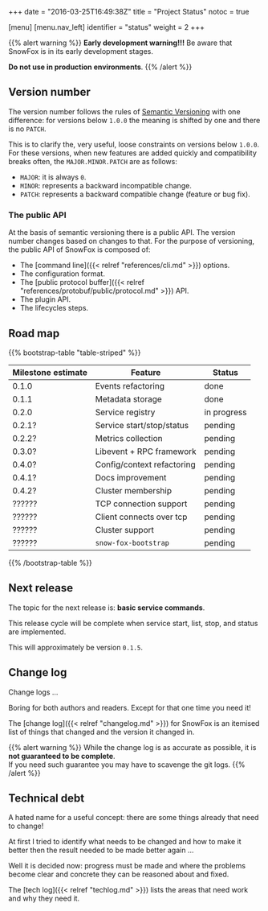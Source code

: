 +++
date = "2016-03-25T16:49:38Z"
title = "Project Status"
notoc = true

[menu]
  [menu.nav_left]
    identifier = "status"
    weight = 2
+++

{{% alert warning %}}
  **Early development warning!!!**
  Be aware that SnowFox is in its early development stages.

  **Do not use in production environments**.
{{% /alert %}}


Version number
--------------
The version number follows the rules of [Semantic Versioning](http://semver.org/)
with one difference: for versions below `1.0.0` the meaning is shifted by one and
there is no `PATCH`.

This is to clarify the, very useful, loose constraints on versions below `1.0.0`.
For these versions, when new features are added quickly and compatibility
breaks often, the `MAJOR.MINOR.PATCH` are as follows:

  * `MAJOR`: it is always `0`.
  * `MINOR`: represents a backward incompatible change.
  * `PATCH`: represents a backward compatible change (feature or bug fix).

### The public API
At the basis of semantic versioning there is a public API.
The version number changes based on changes to that.
For the purpose of versioning, the public API of SnowFox is composed of:

  * The [command line]({{< relref "references/cli.md" >}}) options.
  * The configuration format.
  * The [public protocol buffer]({{< relref "references/protobuf/public/protocol.md" >}}) API.
  * The plugin API.
  * The lifecycles steps.


Road map
--------

{{% bootstrap-table "table-striped" %}}

| Milestone estimate | Feature                    | Status      |
| ------------------ | -------------------------- | ----------- |
| 0.1.0              | Events refactoring         | done        |
| 0.1.1              | Metadata storage           | done        |
| 0.2.0              | Service registry           | in progress |
| 0.2.1?             | Service start/stop/status  | pending     |
| 0.2.2?             | Metrics collection         | pending     |
| 0.3.0?             | Libevent + RPC framework   | pending     |
| 0.4.0?             | Config/context refactoring | pending     |
| 0.4.1?             | Docs improvement           | pending     |
| 0.4.2?             | Cluster membership         | pending     |
| ??????             | TCP connection support     | pending     |
| ??????             | Client connects over tcp   | pending     |
| ??????             | Cluster support            | pending     |
| ??????             | `snow-fox-bootstrap`       | pending     |

{{% /bootstrap-table %}}

Next release
------------
The topic for the next release is: <b>basic service commands</b>.

This release cycle will be complete when service start, list,
stop, and status are implemented.

This will approximately be version `0.1.5`.

Change log
----------
Change logs ...

Boring for both authors and readers.
Except for that one time you need it!

The [change log]({{< relref "changelog.md" >}}) for SnowFox is an
itemised list of things that changed and the version it changed in.

{{% alert warning %}}
While the change log is as accurate as possible, it is
**not guaranteed to be complete**.  
If you need such guarantee you may have to scavenge the git logs.
{{% /alert %}}

Technical debt
--------------
A hated name for a useful concept: there are some things already that
need to change!

At first I tried to identify what needs to be changed and how to make it
better then the result needed to be made better again ...

Well it is decided now: progress must be made and where the problems
become clear and concrete they can be reasoned about and fixed.

The [tech log]({{< relref "techlog.md" >}}) lists the areas that
need work and why they need it.
